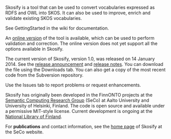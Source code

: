 Skosify is a tool that can be used to convert vocabularies expressed as RDFS and OWL into SKOS. It can also be used to improve, enrich and validate existing SKOS vocabularies.

See GettingStarted in the wiki for documentation.

An [online version](http://demo.seco.tkk.fi/skosify) of the tool is available, which can be used to perform validation and correction. The online version does not yet support all the options available in Skosify.

The current version of Skosify, version 1.0, was released on 14 January 2014. See the [release announcement](http://lists.w3.org/Archives/Public/public-esw-thes/2014Jan/0010.html) and [release notes](http://code.google.com/p/skosify/source/browse/trunk/RELNOTES.txt). You can download the file using the Downloads tab. You can also get a copy of the most recent code from the Subversion repository.

Use the Issues tab to report problems or request enhancements.

Skosify has originally been developed in the FinnONTO projects at the [Semantic Computing Research Group](http://www.seco.tkk.fi/) (SeCo) at Aalto University and University of Helsinki, Finland. The code is open source and available under a permissive MIT-style license. Current development is ongoing at the [National Library of Finland](http://www.nationallibrary.fi/).

For **publications** and contact information, see the [home page](http://www.seco.tkk.fi/tools/skosify/) of Skosify at the SeCo website.
